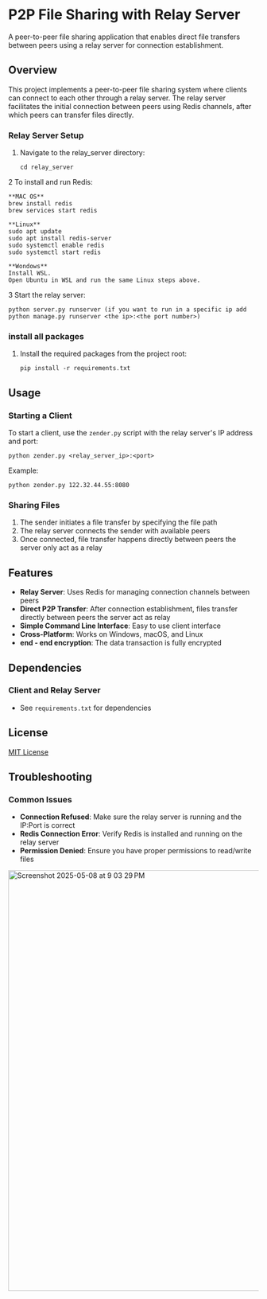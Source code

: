 # P2P File Sharing with Relay Server

A peer-to-peer file sharing application that enables direct file transfers between peers using a relay server for connection establishment.

## Overview

This project implements a peer-to-peer file sharing system where clients can connect to each other through a relay server. The relay server facilitates the initial connection between peers using Redis channels, after which peers can transfer files directly.


### Relay Server Setup

1. Navigate to the relay_server directory:
   ```
   cd relay_server
   ```
   
2 To install and run Redis:
   ```
   **MAC OS**
   brew install redis
   brew services start redis

   **Linux**
   sudo apt update
   sudo apt install redis-server
   sudo systemctl enable redis
   sudo systemctl start redis

   **Wondows**
   Install WSL.
   Open Ubuntu in WSL and run the same Linux steps above.
   ```

3 Start the relay server:
   ```
   python server.py runserver (if you want to run in a specific ip add python manage.py runserver <the ip>:<the port number>)
   ```

### install all packages

1. Install the required packages from the project root:
   ```
   pip install -r requirements.txt
   ```

## Usage

### Starting a Client

To start a client, use the `zender.py` script with the relay server's IP address and port:

```
python zender.py <relay_server_ip>:<port>
```

Example:
```
python zender.py 122.32.44.55:8080
```

### Sharing Files

1. The sender initiates a file transfer by specifying the file path
2. The relay server connects the sender with available peers
3. Once connected, file transfer happens directly between peers the server only act as a relay 

## Features

- **Relay Server**: Uses Redis for managing connection channels between peers
- **Direct P2P Transfer**: After connection establishment, files transfer directly between peers the server act as relay 
- **Simple Command Line Interface**: Easy to use client interface
- **Cross-Platform**: Works on Windows, macOS, and Linux
- **end - end encryption**: The data transaction is fully encrypted

## Dependencies


### Client and Relay Server
- See `requirements.txt` for dependencies

## License

[MIT License](LICENSE)

## Troubleshooting

### Common Issues

- **Connection Refused**: Make sure the relay server is running and the IP:Port is correct
- **Redis Connection Error**: Verify Redis is installed and running on the relay server
- **Permission Denied**: Ensure you have proper permissions to read/write files


<img width="846" alt="Screenshot 2025-05-08 at 9 03 29 PM" src="https://github.com/user-attachments/assets/00323825-7786-49ce-a810-601d73e3d3d7" />

